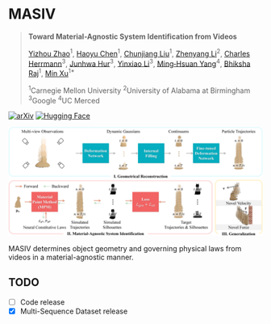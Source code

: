 # MASIV

> **Toward Material-Agnostic System Identification from Videos**
> 
> [Yizhou Zhao](https://scholar.google.com/citations?user=nVKRaf4AAAAJ&hl=en)<sup>1</sup>, [Haoyu Chen](https://tonychen050400.github.io/)<sup>1</sup>, [Chunjiang Liu](https://chunjiangliu.com/)<sup>1</sup>, [Zhenyang Li](https://scholar.google.com/citations?hl=en&user=r9f4mLMAAAAJ)<sup>2</sup>, [Charles Herrmann](https://scholar.google.com/citations?user=LQvi5XAAAAAJ&hl=en)<sup>3</sup>, [Junhwa Hur](https://hurjunhwa.github.io/)<sup>3</sup>, [Yinxiao Li](https://scholar.google.com/citations?user=kZsIU74AAAAJ&hl=en)<sup>3</sup>, [Ming‑Hsuan Yang](https://scholar.google.com/citations?user=p9-ohHsAAAAJ&hl=en)<sup>4</sup>, [Bhiksha Raj](https://scholar.google.com/citations?user=IWcGY98AAAAJ&hl=en)<sup>1</sup>, [Min Xu](https://scholar.google.com/citations?user=Y3Cqt0cAAAAJ&hl=en)<sup>1*</sup>
> 
> <sup>1</sup>Carnegie Mellon University  <sup>2</sup>University of Alabama at Birmingham  <sup>3</sup>Google  <sup>4</sup>UC Merced

[![arXiv](https://img.shields.io/badge/-arXiv-b31b1b?logo=arxiv&logoColor=white&style=flat-square)](https://arxiv.org/abs/2508.01112)
[![Hugging Face](https://img.shields.io/badge/-Hugging_Face-yellow?logo=hugging-face&logoColor=white&style=flat-square)](https://huggingface.co/datasets/yizhouz/MASIV)

![](./assets/pipeline.png)

MASIV determines object geometry and governing physical laws from videos in a material-agnostic manner.

## TODO

- [ ] Code release
- [x] Multi-Sequence Dataset release